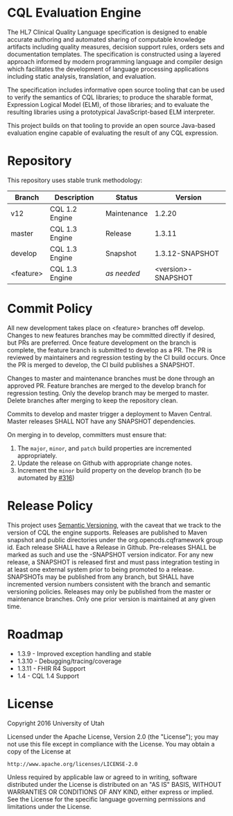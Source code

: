 # CQL Evaluation Engine

The HL7 Clinical Quality Language specification is designed to enable accurate authoring and automated sharing of computable knowledge artifacts including quality measures, decision support rules, orders sets and documentation templates. The specification is constructed using a layered approach informed by modern programming language and compiler design which facilitates the development of language processing applications including static analysis, translation, and evaluation.

The specification includes informative open source tooling that can be used to verify the semantics of CQL libraries; to produce the sharable format, Expression Logical Model (ELM), of those libraries; and to evaluate the resulting libraries using a prototypical JavaScript-based ELM interpreter.

This project builds on that tooling to provide an open source Java-based evaluation engine capable of evaluating the result of any CQL expression.

# Repository

This repository uses stable trunk methodology:

|Branch|Description|Status|Version
|----|----|----|----|
|v12|CQL 1.2 Engine|Maintenance|1.2.20|
|master|CQL 1.3 Engine|Release|1.3.11|
|develop|CQL 1.3 Engine|Snapshot|1.3.12-SNAPSHOT|
|&lt;feature&gt;|CQL 1.3 Engine|_as needed_|&lt;version&gt;-SNAPSHOT|

# Commit Policy

All new development takes place on &lt;feature&gt; branches off develop. Changes to new features branches may be committed directly if desired, but PRs are preferred. Once feature development on the branch is complete, the feature branch is submitted to develop as a PR. The PR is reviewed by maintainers and regression testing by the CI build occurs. Once the PR is merged to develop, the CI build publishes a SNAPSHOT. 

Changes to master and maintenance branches must be done through an approved PR. Feature branches are merged to the develop branch for regression testing. Only the develop branch may be merged to master. Delete branches after merging to keep the repository clean.

Commits to develop and master trigger a deployment to Maven Central. Master releases SHALL NOT have any SNAPSHOT dependencies.

On merging in to develop, committers must ensure that:
 
1. The `major`, `minor`, and `patch` build properties are incremented appropriately.
2. Update the release on Github with appropriate change notes.
3. Increment the `minor` build property on the develop branch (to be automated by [#316](https://github.com/DBCG/cql_engine/issues/316))

# Release Policy

This project uses [Semantic Versioning](http://semver.org), with the caveat that we track to the version of CQL the engine supports. Releases are published to Maven snapshot and public directories under the org.opencds.cqframework group id. Each release SHALL have a Release in Github. Pre-releases SHALL be marked as such and use the -SNAPSHOT version indicator. For any new release, a SNAPSHOT is released first and must pass integration testing in at least one external system prior to being promoted to a release. SNAPSHOTs may be published from any branch, but SHALL have incremented version numbers consistent with the branch and semantic versioning policies. Releases may only be published from the master or maintenance branches. Only one prior version is maintained at any given time.

# Roadmap

* 1.3.9 - Improved exception handling and stable
* 1.3.10 - Debugging/tracing/coverage
* 1.3.11 - FHIR R4 Support
* 1.4 - CQL 1.4 Support

# License

Copyright 2016 University of Utah

Licensed under the Apache License, Version 2.0 (the "License");
you may not use this file except in compliance with the License.
You may obtain a copy of the License at

    http://www.apache.org/licenses/LICENSE-2.0

Unless required by applicable law or agreed to in writing, software
distributed under the License is distributed on an "AS IS" BASIS,
WITHOUT WARRANTIES OR CONDITIONS OF ANY KIND, either express or implied.
See the License for the specific language governing permissions and
limitations under the License.
